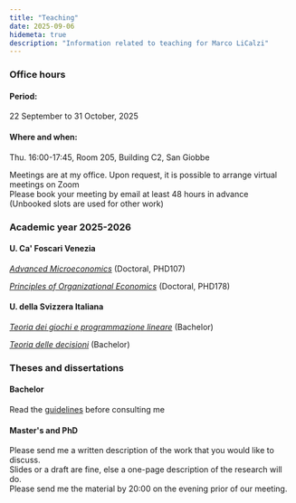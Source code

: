 ```yaml
---
title: "Teaching"
date: 2025-09-06
hidemeta: true
description: "Information related to teaching for Marco LiCalzi"
---
```


### Office hours

#### Period: 
22 September to 31 October, 2025

#### Where and when:
Thu. 16:00-17:45, Room 205, Building C2, San Giobbe

Meetings are at my office. Upon request, it is possible to arrange virtual meetings on Zoom\
Please book your meeting by email at least 48 hours in advance\
(Unbooked slots are used for other work)

<!-- 
#### Changes:
-->
	 	
###  Academic year 2025-2026

#### U. Ca' Foscari Venezia

[*Advanced Microeconomics*](https://moodle.unive.it/course/view.php?id=20297) (Doctoral, PHD107)

[*Principles of Organizational Economics*](https://moodle.unive.it/course/view.php?id=20309) (Doctoral, PHD178)

#### U. della Svizzera Italiana

[*Teoria dei giochi e programmazione lineare*](https://www.icorsi.ch/course/view.php?id=19218) (Bachelor)

[*Teoria delle decisioni*](https://www.icorsi.ch/course/view.php?id=20418) (Bachelor)

###  Theses and dissertations

#### Bachelor
Read the [guidelines](istruzioni.pdf) before consulting me

#### Master's and PhD

Please send me a written description of the work that you would like to discuss.\
Slides or a draft are fine, else a one-page description of the research will do.\
Please send me the material by 20:00 on the evening prior of our meeting.
